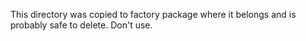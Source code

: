 This directory was copied to factory package where it belongs and is probably safe to delete. Don't use.
